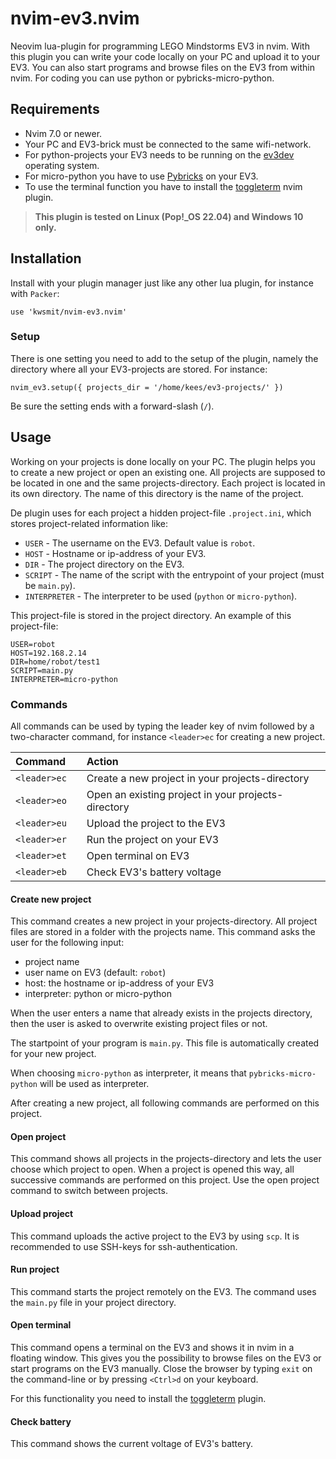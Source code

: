 # nvim-ev3.nvim

Neovim lua-plugin for programming LEGO Mindstorms EV3 in nvim. With this plugin
you can write your code locally on your PC and upload it to your EV3. You can
also start programs and browse files on the EV3 from within nvim.
For coding you can use python or pybricks-micro-python.

## Requirements

- Nvim 7.0 or newer.
- Your PC and EV3-brick must be connected to the same wifi-network.
- For python-projects your EV3 needs to be running on the
[ev3dev](https://www.ev3dev.org) operating system.
- For micro-python you have to use
[Pybricks](https://pybricks.com/install/mindstorms-ev3/installation/) on
your EV3.
- To use the terminal function you have to install the
[toggleterm](https://github.com/akinsho/toggleterm.nvim) nvim plugin.

> **This plugin is tested on Linux (Pop!_OS 22.04) and Windows 10 only.**

## Installation

Install with your plugin manager just like any other lua plugin, for instance
with `Packer`:

```
use 'kwsmit/nvim-ev3.nvim'
```

### Setup

There is one setting you need to add to the setup of the plugin, namely the
directory where all your EV3-projects are stored. For instance:

```
nvim_ev3.setup({ projects_dir = '/home/kees/ev3-projects/' })
```
Be sure the setting ends with a forward-slash (`/`).

## Usage

Working on your projects is done locally on
your PC. The plugin helps you to create a new project or open an existing one.
All projects are supposed to be located in one and the same projects-directory.
Each project is located in its own directory. The name of this directory is
the name of the project.

De plugin uses for each project a hidden project-file `.project.ini`,
which stores project-related information like:

- `USER` - The username on the EV3. Default value is `robot`.
- `HOST` - Hostname or ip-address of your EV3.
- `DIR` - The project directory on the EV3.
- `SCRIPT` - The name of the script with the entrypoint of your project 
  (must be `main.py`).
- `INTERPRETER` - The interpreter to be used (`python` or `micro-python`).

This project-file is stored in the project directory.
An example of this project-file:

```
USER=robot
HOST=192.168.2.14
DIR=home/robot/test1
SCRIPT=main.py
INTERPRETER=micro-python
```

### Commands

All commands can be used by typing the leader key of nvim followed by a
two-character command, for instance `<leader>ec` for creating a new project.


| Command         | Action                                               |
|:----------------|:-----------------------------------------------------|
| `<leader>ec  `  | Create a new project in your projects-directory      |
| `<leader>eo  `  | Open an existing project in your projects-directory  |
| `<leader>eu  `  | Upload the project to the EV3                        |
| `<leader>er  `  | Run the project on your EV3                          |
| `<leader>et  `  | Open terminal on EV3                                 |
| `<leader>eb  `  | Check EV3's battery voltage                          |

#### Create new project

This command creates a new project in your projects-directory. All project files
are stored in a folder with the projects name. This command asks the user for
the following input:

- project name
- user name on EV3 (default: `robot`)
- host: the hostname or ip-address of your EV3
- interpreter: python or micro-python

When the user enters a name that already exists in the projects directory, then
the user is asked to overwrite existing project files or not.

The startpoint of your program is `main.py`. This file is automatically created
for your new project.

When choosing `micro-python` as interpreter, it means that
`pybricks-micro-python` will be used as interpreter.

After creating a new project, all following commands are performed on this
project.

#### Open project

This command shows all projects in the projects-directory and lets the user
choose which project to open.
When a project is opened this way, all successive commands are performed on
this project. Use the open project command to switch between projects.

#### Upload project

This command uploads the active project to the EV3 by using `scp`. It is
recommended to use SSH-keys for ssh-authentication.

#### Run project

This command starts the project remotely on the EV3. The command uses the
`main.py` file in your project directory.

#### Open terminal

This command opens a terminal on the EV3 and shows it in nvim in a
floating window. This gives you the possibility to browse files on the EV3 or
start programs on the EV3 manually.
Close the browser by typing `exit` on the command-line or by pressing `<Ctrl>d`
on your keyboard.

For this functionality you need to install the
[toggleterm](https://github.com/akinsho/toggleterm.nvim) plugin.

#### Check battery

This command shows the current voltage of EV3's battery.
